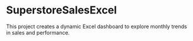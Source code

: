# SuperstoreSalesExcel
This project creates a dynamic Excel dashboard to explore monthly trends in sales and performance. 
